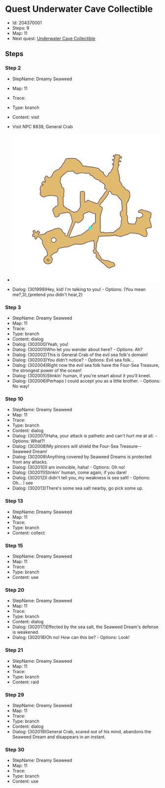 # Quest Underwater Cave Collectible

- Id: 204370001
- Steps: 9
- Map: 11
- Next quest: [Underwater Cave Collectible](204380001.md)

## Steps

### Step 2
- StepName:  Dreamy Seaweed
- Map:  11
- Trace:  
- Type:  branch
- Content:  visit
- Visit NPC 8839, General Crab

- ![images/204370001_2.png](images/204370001_2.png)
- Dialog: (301999)Hey, kid! I'm talking to you! - Options: {You mean me?,3},{pretend you didn't hear,2}


### Step 3
- StepName:  Dreamy Seaweed
- Map:  11
- Trace:  
- Type:  branch
- Content:  dialog
- Dialog: (302000)Yeah, you!
- Dialog: (302001)Who let you wander about here? - Options: Ah?
- Dialog: (302002)This is General Crab of the evil sea folk's domain!
- Dialog: (302003)You didn't notice? - Options: Evil sea folk...
- Dialog: (302004)Right now the evil sea folk have the Four-Sea Treasure, the strongest power of the ocean!
- Dialog: (302005)Stinkin' human, if you're smart about it you'll kneel.
- Dialog: (302006)Perhaps I could accept you as a little brother. - Options: No way!


### Step 10
- StepName:  Dreamy Seaweed
- Map:  11
- Trace:  
- Type:  branch
- Content:  dialog
- Dialog: (302007)Haha, your attack is pathetic and can't hurt me at all. - Options: What?!
- Dialog: (302008)My pincers will shield the Four-Sea Treasure--Seaweed Dream!
- Dialog: (302009)Anything covered by Seaweed Dreams is protected from any attacks.
- Dialog: (302010)I am invincible, haha! - Options: Oh no!
- Dialog: (302011)Stinkin' human, come again, if you dare!
- Dialog: (302012)I didn't tell you, my weakness is sea salt! - Options: Oh... I see
- Dialog: (302013)There's some sea salt nearby, go pick some up.


### Step 13
- StepName:  Dreamy Seaweed
- Map:  11
- Trace:  
- Type:  branch
- Content:  collect


### Step 15
- StepName:  Dreamy Seaweed
- Map:  11
- Trace:  
- Type:  branch
- Content:  use


### Step 20
- StepName:  Dreamy Seaweed
- Map:  11
- Trace:  
- Type:  branch
- Content:  dialog
- Dialog: (302017)Effected by the sea salt, the Seaweed Dream's defense is weakened.
- Dialog: (302018)Oh no! How can this be? - Options: Look!


### Step 21
- StepName:  Dreamy Seaweed
- Map:  11
- Trace:  
- Type:  branch
- Content:  raid


### Step 29
- StepName:  Dreamy Seaweed
- Map:  11
- Trace:  
- Type:  branch
- Content:  dialog
- Dialog: (302019)General Crab, scared out of his mind, abandons the Seaweed Dream and disappears in an instant.


### Step 30
- StepName:  Dreamy Seaweed
- Map:  11
- Trace:  
- Type:  branch
- Content:  use


